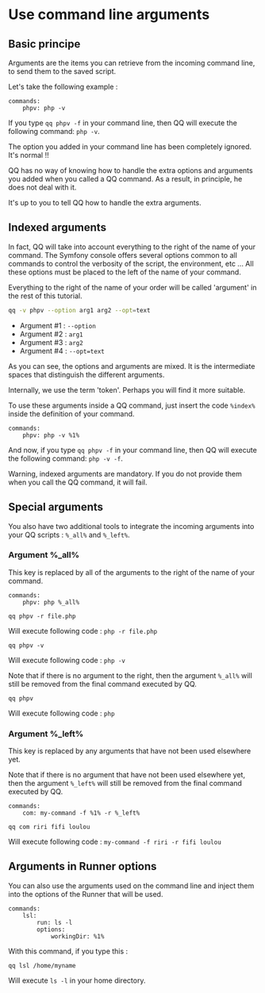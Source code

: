 # Use command line arguments

## Basic principe

Arguments are the items you can retrieve from the incoming command line, to send them to the saved script.

Let's take the following example :

```
commands:
    phpv: php -v
```

If you type `qq phpv -f` in your command line, then QQ will execute the following command: `php -v`.

The option you added in your command line has been completely ignored. It's normal !!

QQ has no way of knowing how to handle the extra options and arguments you added when you called a QQ command.
As a result, in principle, he does not deal with it.

It's up to you to tell QQ how to handle the extra arguments.

## Indexed arguments

In fact, QQ will take into account everything to the right of the name of your command.
The Symfony console offers several options common to all commands to control the verbosity of the script, the environment, etc ...
All these options must be placed to the left of the name of your command.

Everything to the right of the name of your order will be called 'argument' in the rest of this tutorial.

```bash
qq -v phpv --option arg1 arg2 --opt=text
```

* Argument #1 : `--option`
* Argument #2 : `arg1`
* Argument #3 : `arg2`
* Argument #4 : `--opt=text`

As you can see, the options and arguments are mixed.
It is the intermediate spaces that distinguish the different arguments.

Internally, we use the term 'token'. Perhaps you will find it more suitable.

To use these arguments inside a QQ command, just insert the code `%index%` inside the definition of your command.

```
commands:
    phpv: php -v %1%
```

And now, if you type `qq phpv -f` in your command line, then QQ will execute the following command: `php -v -f`.

Warning, indexed arguments are mandatory. If you do not provide them when you call the QQ command, it will fail.

## Special arguments

You also have two additional tools to integrate the incoming arguments into your QQ scripts : `%_all%` and `%_left%`.

### Argument %_all%

This key is replaced by all of the arguments to the right of the name of your command.

```
commands:
    phpv: php %_all%
```

```
qq phpv -r file.php
```

Will execute following code : `php -r file.php`

```
qq phpv -v
```

Will execute following code : `php -v`

Note that if there is no argument to the right, then the argument `%_all%` will still be removed from the final command executed by QQ.

```
qq phpv
```

Will execute following code : `php`

### Argument %_left%

This key is replaced by any arguments that have not been used elsewhere yet.

Note that if there is no argument that have not been used elsewhere yet, then the argument `%_left%` will still be removed from the final command executed by QQ.

```
commands:
    com: my-command -f %1% -r %_left%
```

```
qq com riri fifi loulou
```

Will execute following code : `my-command -f riri -r fifi loulou`

## Arguments in Runner options

You can also use the arguments used on the command line and inject them into the options of the Runner that will be used.

```
commands:
    lsl:
        run: ls -l
        options:
            workingDir: %1%
```

With this command, if you type this :

```
qq lsl /home/myname
```

Will execute `ls -l` in your home directory.
